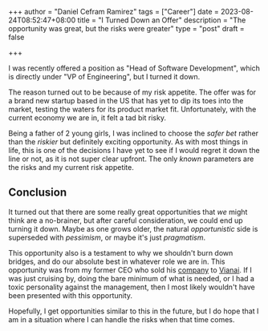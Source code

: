 +++
author = "Daniel Cefram Ramirez"
tags = ["Career"]
date = 2023-08-24T08:52:47+08:00
title = "I Turned Down an Offer"
description = "The opportunity was great, but the risks were greater"
type = "post"
draft = false

+++

I was recently offered a position as "Head of Software Development", which is directly under "VP of Engineering", but I turned it down.

The reason turned out to be because of my risk appetite. The offer was for a brand new startup based in the US that has yet to dip its toes into the market, testing the waters for its product market fit. Unfortunately, with the current economy we are in, it felt a tad bit risky.

Being a father of 2 young girls, I was inclined to choose the *safer bet* rather than the *riskier* but definitely exciting opportunity. As with most things in life, this is one of the decisions I have yet to see if I would regret it down the line or not, as it is not super clear upfront. The only *known* parameters are the risks and my current risk appetite.

## Conclusion

It turned out that there are some really great opportunities that *we* might think are a no-brainer, but after careful consideration, we could end up turning it down. Maybe as one grows older, the natural *opportunistic* side is superseded with *pessimism*, or maybe it's just *pragmatism*.

This opportunity also is a testament to why we shouldn't burn down bridges, and do our absolute best in whatever role we are in. This opportunity was from my former CEO who sold his [company](https://www.linkedin.com/company/dealtale/) to [Vianai](https://vian.ai/). If I was just cruising by, doing the bare minimum of what is needed, or I had a toxic personality against the management, then I most likely wouldn't have been presented with this opportunity.

Hopefully, I get opportunities similar to this in the future, but I do hope that I am in a situation where I can handle the risks when that time comes.

